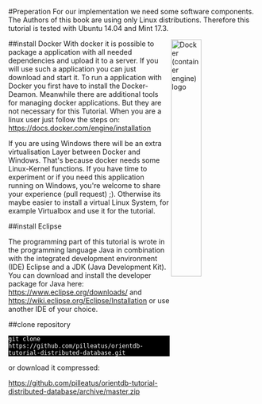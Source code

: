 #Preperation
For our implementation we need some software components. The Authors of this book are using only Linux distributions. Therefore this tutorial is tested with Ubuntu 14.04 and Mint 17.3.

<a title="By dotCloud, Inc. [Apache License 2.0 (http://www.apache.org/licenses/LICENSE-2.0)], via Wikimedia Commons" href="https://commons.wikimedia.org/wiki/File%3ADocker_(container_engine)_logo.png"><img align="right" width="35%" alt="Docker (container engine) logo" src="https://upload.wikimedia.org/wikipedia/commons/7/79/Docker_%28container_engine%29_logo.png"/></a>

##install Docker
With docker it is possible to package a application with all needed dependencies and upload it to a server. If you will use such a application you can just download and start it.
To run a application with Docker you first have to install the Docker-Deamon. Meanwhile there are additional tools for managing docker applications. But they are not necessary for this Tutorial. When you are a linux user just follow the steps on:
https://docs.docker.com/engine/installation

If you are using Windows there will be an extra virtualisation Layer between Docker and Windows. That's because docker needs some Linux-Kernel functions.
If you have time to experiment or if you need this application running on Windows, you're welcome to share your experience (pull request) ;).
Otherwise its maybe easier to install a virtual Linux System, for example Virtualbox and use it for the tutorial.

##install Eclipse

The programming part of this tutorial is wrote in the programming language Java in combination with the integrated development environment (IDE) Eclipse and a JDK (Java Development Kit). You can download and install the developer package for Java here: https://www.eclipse.org/downloads/ and https://wiki.eclipse.org/Eclipse/Installation or use another IDE of your choice.

##clone repository
<pre style="background-color:black; color:white"><code>git clone https://github.com/pilleatus/orientdb-tutorial-distributed-database.git
</code></pre>
    
or download it compressed:
    
https://github.com/pilleatus/orientdb-tutorial-distributed-database/archive/master.zip
